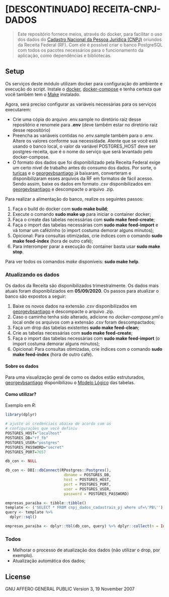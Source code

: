 # [DESCONTINUADO] RECEITA-CNPJ-DADOS

> Este repositório fornece meios, através do docker, para facilitar o uso dos dados  do [Cadastro Nacional da Pessoa Jurídica (CNPJ)](http://www.receita.economia.gov.br/orientacao/tributaria/cadastros/cadastro-nacional-de-pessoas-juridicas-cnpj/dados-publicos-cnpj) oriundos da Receita Federal (RF). Com ele é possível criar o banco PostgreSQL com todos os pacotes necessários para o funcionamento da aplicação, como dependências e bibliotecas.

## Setup
Os serviços deste módulo utilizam docker para configuração do ambiente e execução do script. Instale o  [docker](https://docs.docker.com/install/), [docker-compose](https://docs.docker.com/compose/install/) e tenha certeza que você também tem o  [Make](https://www.gnu.org/software/make/)  instalado.

Agora, será preciso configurar as variáveis necessárias para os serviços executarem:

- Crie uma cópia do arquivo .env.sample no diretório raiz desse repositório e renomeie para **.env** (deve também estar no diretório raiz desse repositório)
- Preencha as variáveis contidas no .env.sample também para o .env. Altere os valores conforme sua necessidade. Atente que se você está usando o banco local, o valor da variável POSTGRES_HOST deve ser postgres-receita, que é o nome do serviço que será levantado pelo docker-compose.
- O formato dos dados que foi disponibilizado pela Receita Federal exige um certo nível de trabalho antes do consumo dos dados. Por sorte, o [turicas](https://github.com/turicas/socios-brasil) e o [georgevbsantiago](https://github.com/georgevbsantiago/qsacnpj) já baixaram, converteram e disponibilizaram esses arquivos da RF em formatos de fácil acesso. Sendo assim, baixe os dados em formato *.csv* disponibilizados em  [georgevbsantiago](https://github.com/georgevbsantiago/qsacnpj) e descompacte o arquivo .zip.

Para realizar a alimentação do banco, realize os seguintes passos:
1. Faça o build do docker com **sudo make build**;
2. Execute o comando **sudo make up** para iniciar o container docker; 
3. Faça o create das tabelas necessárias com **sudo make feed-create**;
4. Faça o import das tabelas necessárias com **sudo make feed-import** e vá tomar um cafézinho (o import costuma demorar alguns minutos);
5. Opicional: Para consultas otimizadas, crie índices com o comando **sudo make feed-index** (hora de outro café);
6. Para interromper parar a execução do container basta usar **sudo make stop**.

Para ver todos os comandos *make* disponíveis: **sudo make help**.

### Atualizando os dados

Os dados da Receita são disponibilizados trimestralmente. Os dados mais atuais foram disponibilziados em  **05/09/2020**. Os passos para atualizar o banco são expostos a seguir:

1. Baixe os novos dados na extensão *.csv* disponibilizados em  [georgevbsantiago](https://github.com/georgevbsantiago/qsacnpj) e descompacte o arquivo .zip.
2. Caso o caminho tenha sido alterado, adicione no *docker-compose.yml* o local onde os arquivos com a extensão *.csv* foram descompactados;
3. Faça um drop das tabelas existentes **sudo make feed-clean**;
4. Crie as tabelas necessárias com **sudo make feed-create**;
5. Faça o import das tabelas necessárias com **sudo make feed-import** (o import costuma demorar alguns minutos);
6.  Opicional: Para consultas otimizadas, crie índices com o comando **sudo make feed-index** (hora de outro café).

#### Sobre os dados
Para uma visualização geral de como os dados estão estruturados, [georgevbsantiago](https://github.com/georgevbsantiago/qsacnpj) disponibilizou o [Modelo
Lógico](https://raw.githubusercontent.com/georgevbsantiago/qsacnpj/master/img/esquema_cnpj.png) das tabelas.


#### Como utilizar?
Exemplo em *R*:
```R
library(dplyr)

# ajuste as credenciais abaixo de acordo com as 
# configurações que você definiu
POSTGRES_HOST="localhost" 
POSTGRES_DB="rf_fb"
POSTGRES_USER="postgres"
POSTGRES_PASSWORD="secret"
POSTGRES_PORT=7657

db_con <- NULL

db_con <- DBI::dbConnect(RPostgres::Postgres(),
                          dbname = POSTGRES_DB, 
                          host = POSTGRES_HOST, 
                          port = POSTGRES_PORT,
                          user = POSTGRES_USER,
                          password = POSTGRES_PASSWORD)

empresas_paraiba <- tibble::tibble()
template <- ('SELECT * FROM cnpj_dados_cadastrais_pj where uf=\'PB\'')
query <- template %>%
  dplyr::sql()

empresas_paraiba <- dplyr::tbl(db_con, query) %>% dplyr::collect(n = Inf)

```

### Todos
 - Melhorar o processo de atualização dos dados (não utilizar o drop, por exemplo). 
 - Atualização automática dos dados;

License
----
GNU AFFERO GENERAL PUBLIC 
Version 3, 19 November 2007


